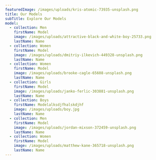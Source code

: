 ```yaml
---
featuredImage: /images/uploads/kris-atomic-73935-unsplash.png
title: Our Models
subTitle: Explore Our Models
model:
  - collection: Men
    firstName: Model
    image: /images/uploads/attractive-black-and-white-boy-25733.png
    lastName: Name
  - collection: Women
    firstName: Model
    image: /images/uploads/dmitriy-ilkevich-449328-unsplash.png
    lastName: Name
  - collection: Women
    firstName: Model
    image: /images/uploads/brooke-cagle-65608-unsplash.png
    lastName: Name
  - collection: Girls
    firstName: Model
    image: /images/uploads/janko-ferlic-303881-unsplash.png
    lastName: Name
  - collection: Boys
    firstName: Modelalksdjfhalskdjhf
    image: /images/uploads/boy.jpg
    lastName: Name
  - collection: Men
    firstName: Model
    image: /images/uploads/jordan-mixson-372459-unsplash.png
    lastName: Name
  - collection: Women
    firstName: Model
    image: /images/uploads/matthew-kane-365718-unsplash.png
    lastName: Name
---
```


